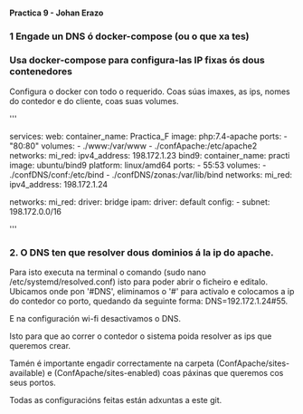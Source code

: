 #### Practica 9 - Johan Erazo

### 1 Engade un DNS ó docker-compose (ou o que xa tes)
### Usa docker-compose para configura-las IP fixas ós dous contenedores

Configura o docker con todo o requerido. Coas súas imaxes, as ips, nomes do contedor e do cliente, coas suas volumes.

'''

services:
  web:
    container_name: Practica_F
    image: php:7.4-apache
    ports:
      - "80:80"
    volumes:
      - ./www:/var/www
      - ./confApache:/etc/apache2 
    networks:
      mi_red:
        ipv4_address: 198.172.1.23
  bind9:
    container_name: practi
    image: ubuntu/bind9
    platform: linux/amd64
    ports:
      - 55:53
    volumes:
      - ./confDNS/conf:/etc/bind
      - ./confDNS/zonas:/var/lib/bind
    networks:
      mi_red:
        ipv4_address: 198.172.1.24
      
networks:
  mi_red:
    driver: bridge
    ipam:
      driver: default
      config:
        - subnet: 198.172.0.0/16

'''

### 2. O DNS ten que resolver dous dominios á la ip do apache.

Para isto executa na terminal o comando (sudo nano /etc/systemd/resolved.conf) isto para poder abrir o ficheiro e editalo. Ubicamos onde pon '#DNS', eliminamos o '#' para activalo e colocamos a ip do contedor co porto, quedando da seguinte forma: DNS=192.172.1.24#55.
 
E na configuración wi-fi desactivamos o DNS.

Isto para que ao correr o contedor o sistema poida resolver as ips que queremos crear.

Tamén é importante engadir correctamente na carpeta (ConfApache/sites-available) e (ConfApache/sites-enabled) coas páxinas que queremos cos seus portos.

Todas as configuracións feitas están adxuntas a este git.
